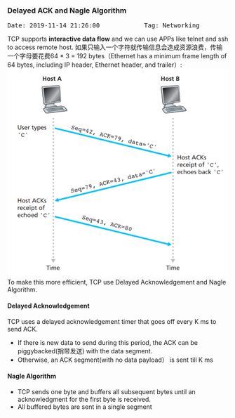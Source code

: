 ### Delayed ACK and Nagle Algorithm
<pre>Date: 2019-11-14 21:26:00            Tag: Networking</pre>

TCP supports **interactive data flow** and we can use APPs like telnet and ssh to access remote host.
如果只输入一个字符就传输信息会造成资源浪费，传输一个字母要花费64 * 3 = 192 bytes（Ethernet has a minimum frame length of 64 bytes, including IP header, Ethernet header, and trailer）: 
![ACK between Server and Client](../image/delayed_ack.PNG)
To make this more efficient, TCP use Delayed Acknowledgement and Nagle Algorithm.

#### Delayed Acknowledgement

TCP uses a delayed acknowledgement timer that goes off every K ms to send ACK.
- If there is new data to send during this period, the ACK can be piggybacked(捎带发送) with the data segment. 
- Otherwise, an ACK segment(with no data payload） is sent till K ms

#### Nagle Algorithm

- TCP sends one byte and buffers all subsequent bytes until an acknowledgment for the first byte is received.  
- All buffered bytes are sent in a single segment